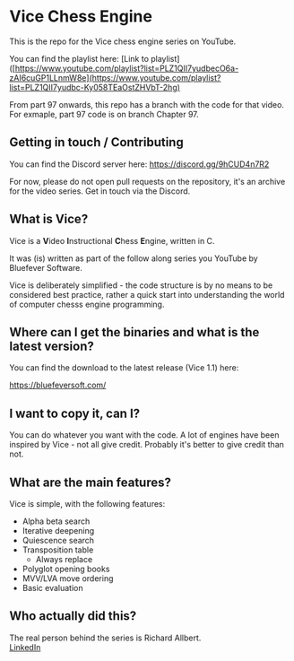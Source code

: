 # Vice Chess Engine
This is the repo for the Vice chess engine series on YouTube.

You can find the playlist here: [Link to playlist]([https://www.youtube.com/playlist?list=PLZ1QII7yudbecO6a-zAI6cuGP1LLnmW8e](https://www.youtube.com/playlist?list=PLZ1QII7yudbc-Ky058TEaOstZHVbT-2hg)

From part 97 onwards, this repo has a branch with the code for that video. For exmaple, part 97 code is on branch Chapter 97.

## Getting in touch / Contributing

You can find the Discord server here: https://discord.gg/9hCUD4n7R2

For now, please do not open pull requests on the repository, it's an archive for the video series. Get in touch via the Discord.

## What is Vice?

Vice is a **V**ideo **I**nstructional **C**hess **E**ngine, written in C.

It was (is) written as part of the follow along series you YouTube by Bluefever Software.

Vice is deliberately simplified - the code structure is by no means to be considered best practice, rather a quick start into understanding the world of computer chesss engine programming.

## Where can I get the binaries and what is the latest version?

You can find the download to the latest release (Vice 1.1) here:

https://bluefeversoft.com/

## I want to copy it, can I?

You can do whatever you want with the code. A lot of engines have been inspired by Vice - not all give credit. Probably it's better to give credit than not.

## What are the main features?

Vice is simple, with the following features:

- Alpha beta search
- Iterative deepening
- Quiescence search
- Transposition table
  - Always replace
- Polyglot opening books
- MVV/LVA move ordering
- Basic evaluation

## Who actually did this?

The real person behind the series is Richard Allbert.  
[LinkedIn](www.linkedin.com/in/richard-allbert)

